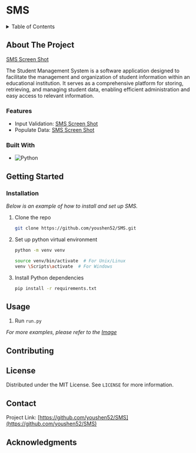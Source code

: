 # SMS

<details>
  <summary>Table of Contents</summary>
  <ol>
    <li>
      <a href="#about-the-project">About SMS</a>
      <ul>
        <li><a href="#built-with">Built With</a></li>
      </ul>
    </li>
    <li>
      <a href="#getting-started">Getting Started</a>
      <ul>
        <li><a href="#installation">Installation</a></li>
      </ul>
    </li>
    <li><a href="#usage">Usage</a></li>
    <li><a href="#contributing">Contributing</a></li>
    <li><a href="#license">License</a></li>
    <li><a href="#contact">Contact</a></li>
  </ol>
</details>

## About The Project

[SMS Screen Shot](https://github.com/youshen52/SMS/blob/main/images/menu.jpg)

The Student Management System is a software application designed to facilitate the management and organization of student information within an educational institution. It serves as a comprehensive platform for storing, retrieving, and managing student data, enabling efficient administration and easy access to relevant information.

### Features

- Input Validation: [SMS Screen Shot](https://github.com/youshen52/SMS/blob/main/images/validation.jpg)
- Populate Data: [SMS Screen Shot](https://github.com/youshen52/SMS/blob/main/images/populate.jpg)

### Built With

- ![Python][Python]

## Getting Started

### Installation

_Below is an example of how to install and set up SMS._

1. Clone the repo

   ```sh
   git clone https://github.com/youshen52/SMS.git
   ```

2. Set up python virtual environment

   ```sh
   python -m venv venv
   ```

   ```sh
   source venv/bin/activate  # For Unix/Linux
   venv \Scripts\activate  # For Windows
   ```

3. Install Python dependencies

   ```sh
   pip install -r requirements.txt

   ```

## Usage

1. Run `run.py`

_For more examples, please refer to the [Image](https://github.com/youshen52/SMS/blob/main/images/menu.jpg)_

## Contributing

## License

Distributed under the MIT License. See `LICENSE` for more information.

## Contact

Project Link: [https://github.com/youshen52/SMS](https://github.com/youshen52/SMS)

## Acknowledgments

[Python]: https://img.shields.io/badge/Python-3776AB?style=for-the-badge&logo=python&logoColor=white
